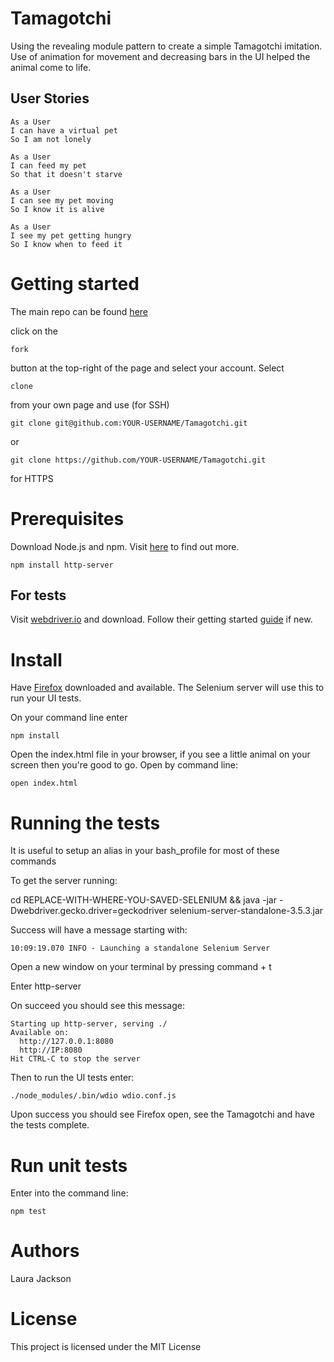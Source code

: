# Tamagotchi

Using the revealing module pattern to create a simple Tamagotchi imitation. Use of animation for movement and decreasing bars in the UI helped the animal come to life.

## User Stories

```
As a User
I can have a virtual pet
So I am not lonely
```
```
As a User
I can feed my pet
So that it doesn't starve
```
```
As a User
I can see my pet moving
So I know it is alive
```
```
As a User
I see my pet getting hungry
So I know when to feed it
```

# Getting started

The main repo can be found [here](https://github.com/ShinyVerse/Tamagotchi)

click on the
```
fork
```
button at the top-right of the page and select your account. Select
```
clone
```
from your own page and use (for SSH)
```
git clone git@github.com:YOUR-USERNAME/Tamagotchi.git
```
or
```
git clone https://github.com/YOUR-USERNAME/Tamagotchi.git
```
for HTTPS

# Prerequisites

Download Node.js and npm.
Visit [here](https://www.npmjs.com/get-npm) to find out more.

```
npm install http-server
```

## For tests
Visit [webdriver.io](http://webdriver.io/) and download. Follow their getting started [guide](http://webdriver.io/guide.html) if new.

# Install

Have [Firefox](https://www.mozilla.org/en-GB/firefox/new/) downloaded and available. The Selenium server will use this to run your UI tests.

On your command line enter
```
npm install
```
Open the index.html file in your browser, if you see a little animal on your screen then you're good to go.
Open by command line:
```
open index.html
```

# Running the tests
It is useful to setup an alias in your bash_profile for most of these commands

To get the server running:

cd REPLACE-WITH-WHERE-YOU-SAVED-SELENIUM && java -jar -Dwebdriver.gecko.driver=geckodriver selenium-server-standalone-3.5.3.jar

Success will have a message starting with:
```
10:09:19.070 INFO - Launching a standalone Selenium Server
```

Open a new window on your terminal by pressing command + t

Enter http-server

On succeed you should see this message:
```
Starting up http-server, serving ./
Available on:
  http://127.0.0.1:8080
  http://IP:8080
Hit CTRL-C to stop the server

```
Then to run the UI tests enter:

```
./node_modules/.bin/wdio wdio.conf.js
```
Upon success you should see Firefox open, see the Tamagotchi and have the tests complete.

# Run unit tests

Enter into the command line:
```
npm test
```

# Authors
Laura Jackson

# License
This project is licensed under the MIT License
